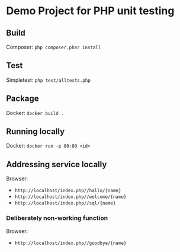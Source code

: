 # Demo Project for PHP unit testing

## Build

Composer: `php composer.phar install`

## Test

Simpletest: `php test/alltests.php`

## Package

Docker: `docker build .`

## Running locally

Docker: `docker run -p 80:80 <id>`

## Addressing service locally

Browser: 

 * `http://localhost/index.php//hallo/{name}`
 * `http://localhost/index.php//welcome/{name}`
 * `http://localhost/index.php//sql/{name}`

### Deliberately non-working function

Browser: 

 * `http://localhost/index.php//goodbye/{name}`
